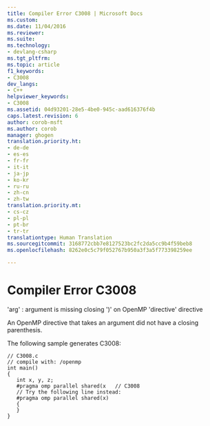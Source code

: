 ```yaml
---
title: Compiler Error C3008 | Microsoft Docs
ms.custom: 
ms.date: 11/04/2016
ms.reviewer: 
ms.suite: 
ms.technology:
- devlang-csharp
ms.tgt_pltfrm: 
ms.topic: article
f1_keywords:
- C3008
dev_langs:
- C++
helpviewer_keywords:
- C3008
ms.assetid: 04d93201-28e5-4be0-945c-aad616376f4b
caps.latest.revision: 6
author: corob-msft
ms.author: corob
manager: ghogen
translation.priority.ht:
- de-de
- es-es
- fr-fr
- it-it
- ja-jp
- ko-kr
- ru-ru
- zh-cn
- zh-tw
translation.priority.mt:
- cs-cz
- pl-pl
- pt-br
- tr-tr
translationtype: Human Translation
ms.sourcegitcommit: 3168772cbb7e8127523bc2fc2da5cc9b4f59beb8
ms.openlocfilehash: 8262e0c5c79f052767b950a3f3a5f773398259ee

---
```

# Compiler Error C3008
'arg' : argument is missing closing ')' on OpenMP 'directive' directive  
  
 An OpenMP directive that takes an argument did not have a closing parenthesis.  
  
 The following sample generates C3008:  
  
```  
// C3008.c  
// compile with: /openmp  
int main()  
{  
   int x, y, z;  
   #pragma omp parallel shared(x   // C3008  
   // Try the following line instead:  
   #pragma omp parallel shared(x)  
   {  
   }  
}  
```


<!--HONumber=Jan17_HO2-->


